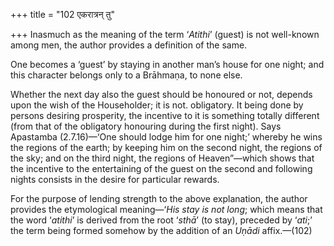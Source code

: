 +++
title = "102 एकरात्रन् तु"

+++
Inasmuch as the meaning of the term ‘*Atithi*’ (guest) is not well-known
among men, the author provides a definition of the same.

One becomes a ‘guest’ by staying in another man’s house for one night;
and this character belongs only to a Brāhmaṇa, to none else.

Whether the next day also the guest should be honoured or not, depends
upon the wish of the Householder; it is not. obligatory. It being done
by persons desiring prosperity, the incentive to it is something totally
different (from that of the obligatory honouring during the first
night). Says Apastamba (2.7.16)—‘One should lodge him for one night;’
whereby he wins the regions of the earth; by keeping him on the second
night, the regions of the sky; and on the third night, the regions of
Heaven”—which shows that the incentive to the entertaining of the guest
on the second and following nights consists in the desire for particular
rewards.

For the purpose of lending strength to the above explanation, the author
provides the etymological meaning—‘*His stay is not long*; which means
that the word ‘*atithi*’ is derived from the root ‘*sthā*’ (to stay),
preceded by ‘*ati*;’ the term being formed somehow by the addition of an
*Uṇādi* affix.—(102)


